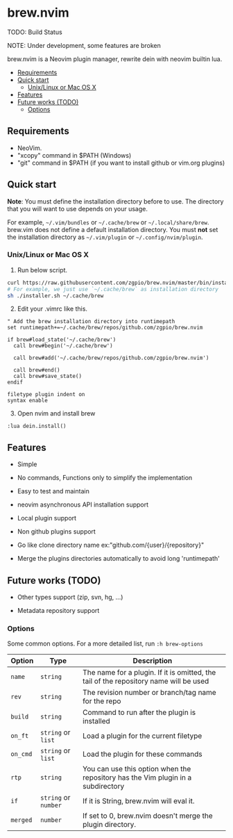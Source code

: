 # brew.nvim

TODO: Build Status

NOTE: Under development, some features are broken

brew.nvim is a Neovim plugin manager, rewrite dein with neovim builtin lua.

<!-- vim-markdown-toc GFM -->

- [Requirements](#requirements)
- [Quick start](#quick-start)
  - [Unix/Linux or Mac OS X](#unixlinux-or-mac-os-x)
- [Features](#features)
- [Future works (TODO)](#future-works-todo)
  - [Options](#options)

<!-- vim-markdown-toc -->

## Requirements

- NeoVim.
- "xcopy" command in $PATH (Windows)
- "git" command in $PATH (if you want to install github or vim.org plugins)

## Quick start

**Note**: You must define the installation directory before to use.  The
directory that you will want to use depends on your usage.

For example, `~/.vim/bundles` or `~/.cache/brew` or `~/.local/share/brew`.
brew.vim does not define a default installation directory.
You must **not** set the installation directory as `~/.vim/plugin` or
`~/.config/nvim/plugin`.

### Unix/Linux or Mac OS X

1. Run below script.

```sh
curl https://raw.githubusercontent.com/zgpio/brew.nvim/master/bin/installer.sh > installer.sh
# For example, we just use `~/.cache/brew` as installation directory
sh ./installer.sh ~/.cache/brew
```

2. Edit your .vimrc like this.

```vim
" Add the brew installation directory into runtimepath
set runtimepath+=~/.cache/brew/repos/github.com/zgpio/brew.nvim

if brew#load_state('~/.cache/brew')
  call brew#begin('~/.cache/brew')

  call brew#add('~/.cache/brew/repos/github.com/zgpio/brew.nvim')

  call brew#end()
  call brew#save_state()
endif

filetype plugin indent on
syntax enable
```

3. Open nvim and install brew

```vim
:lua dein.install()
```

## Features

- Simple

- No commands, Functions only to simplify the implementation

- Easy to test and maintain

- neovim asynchronous API installation support

- Local plugin support

- Non github plugins support

- Go like clone directory name ex:"github.com/{user}/{repository}"

- Merge the plugins directories automatically to avoid long 'runtimepath'

## Future works (TODO)

- Other types support (zip, svn, hg, ...)

- Metadata repository support

### Options

Some common options. For a more detailed list, run `:h brew-options`

| Option   | Type                 | Description                                                                           |
| -------- | -------------------- | ------------------------------------------------------------------------------------- |
| `name`   | `string`             | The name for a plugin. If it is omitted, the tail of the repository name will be used |
| `rev`    | `string`             | The revision number or branch/tag name for the repo                                   |
| `build`  | `string`             | Command to run after the plugin is installed                                          |
| `on_ft`  | `string` or `list`   | Load a plugin for the current filetype                                                |
| `on_cmd` | `string` or `list`   | Load the plugin for these commands                                                    |
| `rtp`    | `string`             | You can use this option when the repository has the Vim plugin in a subdirectory               |
| `if`     | `string` or `number` | If it is String, brew.nvim will eval it.                                                   |
| `merged` | `number`             | If set to 0, brew.nvim doesn't merge the plugin directory.                                 |
